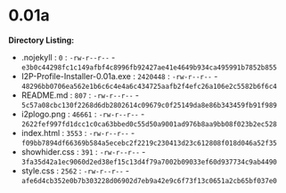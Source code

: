 0.01a
=====

**Directory Listing:**

 - .nojekyll : `0` : `-rw-r--r--` - `e3b0c44298fc1c149afbf4c8996fb92427ae41e4649b934ca495991b7852b855`
 - I2P-Profile-Installer-0.01a.exe : `2420448` : `-rw-r--r--` - `48296bb0706ea562e1b6c6c4e4a6c434725aafb2f4efc26a106e2c5582b6f6c4`
 - README.md : `807` : `-rw-r--r--` - `5c57a08cbc130f2268d6db2802614c09679c0f25149da8e86b343459fb91f989`
 - i2plogo.png : `46661` : `-rw-r--r--` - `2622fef997fd1dcc1c0ca63bbed0c55d50a9001ad976b8aa9bb08f023b2ec528`
 - index.html : `3553` : `-rw-r--r--` - `f09bb7894df66369b584a5ecebc2f2219c230413d23c612808f018d046a52f35`
 - showhider.css : `391` : `-rw-r--r--` - `3fa35d42a1ec9060d2ed38ef15c13d4f79a7002b09033ef60d937734c9ab4490`
 - style.css : `2562` : `-rw-r--r--` - `afe6d4cb352e0b7b303228d06902d7eb9a42e9c6f73f13c0651a2cb65bf037e0`
